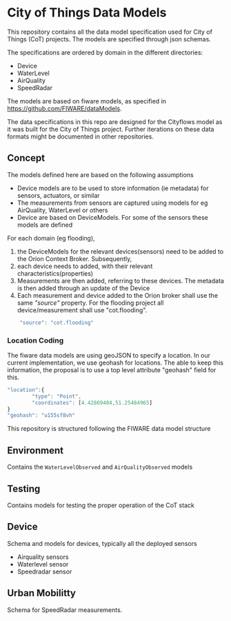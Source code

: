 # City of Things Data Models

This repository contains all the data model specification used for City of Things (CoT) projects. The models are specified through json schemas.

The specifications are ordered by domain in the different directories:

- Device
- WaterLevel
- AirQuality
- SpeedRadar

The models are based on fiware models, as specified in https://github.com/FIWARE/dataModels.

The data specifications in this repo are designed for the Cityflows model as it was built for the City of Things project. Further iterations on these data formats might be documented in other repositories.

## Concept

The models defined here are based on the following assumptions

- Device models are to be used to store information (ie metadata) for sensors, actuators, or similar
- The measurements from sensors are captured using models for eg AirQuality, WaterLevel or others
- Device are based on DeviceModels. For some of the sensors these models are defined

For each domain (eg flooding), 

1. the DeviceModels for the relevant devices(sensors) need to be added to the Orion Context Broker. Subsequently, 
2. each device needs to added, with their relevant characteristics(properties)
3. Measurements are then added, referring to these devices. The metadata is then added through an update of the Device
4. Each measurement and device added to the Orion broker shall use the same *"source"* property. For the flooding project all device/measurement shall use "cot.flooding".

```javascript
    "source": "cot.flooding"
```

### Location Coding

The fiware data models are using geoJSON to specify a location. In our current implementation, we use geohash for locations. The able to keep this information, the proposal is to use a top level attribute "geohash" field for this.

```javascript
"location":{
        "type": "Point",
        "coordinates": [4.42869404,51.25484965]
}
"geohash": "u155sf8vh"
 ```

This repository is structured following the FIWARE data model structure

## Environment

Contains the `WaterLevelObserved` and `AirQualityObserved` models

## Testing

Contains models for testing the proper operation of the CoT stack

## Device
Schema and models for devices, typically all the deployed sensors 

- Airquality sensors
- Waterlevel sensor
- Speedradar sensor

## Urban Mobilitty

Schema for SpeedRadar measurements.

